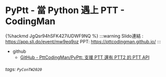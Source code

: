 # PyPtt - 當 Python 遇上 PTT - CodingMan

{%hackmd JgQsr94hSFK427iUDWF9NQ %}
:::warning
Slido連結 : https://app.sli.do/event/mw9eq9oz
PPT: https://pttcodingman.github.io/
:::
- github
    - [GitHub - PttCodingMan/PyPtt: 支援 PTT 還有 PTT2 的 PTT API](https://github.com/PttCodingMan/PyPtt)
      
###### tags: `PyConTW2020`
